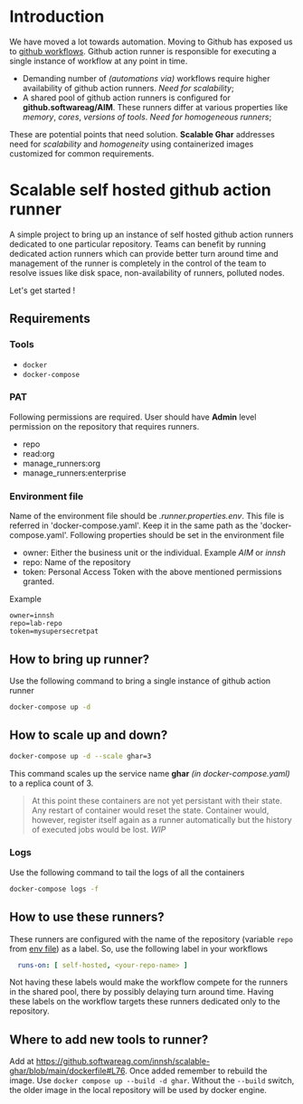 # Introduction
We have moved a lot towards automation. Moving to Github has exposed us to [github workflows](https://docs.github.com/en/actions/using-workflows/about-workflows). Github action runner is responsible for executing a single instance of workflow at any point in time.  
- Demanding number of *(automations via)* workflows require higher availability of github action runners. *Need for scalability*;
- A shared pool of github action runners is configured for **github.softwareag/AIM**. These runners differ at various properties like *memory*, *cores*, *versions of tools*. *Need for homogeneous runners*; 

These are potential points that need solution. **Scalable Ghar** addresses need for *scalability* and *homogeneity* using containerized images customized for common requirements. 

# Scalable self hosted github action runner

A simple project to bring up an instance of self hosted github action runners dedicated to one particular repository. Teams can benefit by running dedicated action runners which can provide better turn around time and management of the runner is completely in the control of the team to resolve issues like disk space, non-availability of runners, polluted nodes.

Let's get started ! 

## Requirements
### Tools
- `docker`
- `docker-compose`
### PAT
Following permissions are required. User should have **Admin** level permission on the repository that requires runners.
- repo
- read:org
- manage_runners:org
- manage_runners:enterprise

### Environment file
Name of the environment file should be _.runner.properties.env_. This file is referred in 'docker-compose.yaml'. Keep it in the same path as the 'docker-compose.yaml'. Following properties should be set in the environment file
- owner: Either the business unit or the individual. Example _AIM_ or _innsh_
- repo: Name of the repository
- token: Personal Access Token with the above mentioned permissions granted.

Example
```properties
owner=innsh
repo=lab-repo
token=mysupersecretpat
```
## How to bring up runner?

Use the following command to bring a single instance of github action runner
```bash
docker-compose up -d 
```

## How to scale up and down?

```bash
docker-compose up -d --scale ghar=3
```
This command scales up the service name **ghar** _(in docker-compose.yaml)_ to a replica count of 3.

> At this point these containers are not yet persistant with their state. Any restart of container would reset the state. Container would, however, register itself again as a runner automatically but the history of executed jobs would be lost. _WIP_

### Logs

Use the following command to tail the logs of all the containers
```bash
docker-compose logs -f
```

## How to use these runners?
These runners are configured with the name of the repository (variable `repo` from [env file](#environment-file)) as a label. So, use the following label in your workflows
```yaml
  runs-on: [ self-hosted, <your-repo-name> ]  
```
Not having these labels would make the workflow compete for the runners in the shared pool, there by possibly delaying turn around time. Having these labels on the workflow targets these runners dedicated only to the repository.

## Where to add new tools to runner?
Add at https://github.softwareag.com/innsh/scalable-ghar/blob/main/dockerfile#L76. Once added remember to rebuild the image. Use `docker compose up --build -d ghar`. Without the `--build` switch, the older image in the local repository will be used by docker engine.
